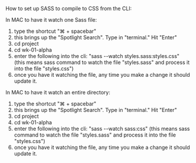 How to set up SASS to compile to CSS from the CLI: 

In MAC to have it watch one Sass file: 

1) type the shortcut "⌘ + spacebar"
2) this brings up the "Spotlight Search".  Type in "terminal." Hit "Enter"
3) cd project 
4) cd wk-01-alpha 
5) enter the following into the cli: "sass --watch styles.sass:styles.css" (this means sass command to watch the file "styles.sass" and process it into the file "styles.css")
6) once you have it watching the file, any time you make a change it should update it.


In MAC to have it watch an entire directory: 

1) type the shortcut "⌘ + spacebar"
2) this brings up the "Spotlight Search".  Type in "terminal." Hit "Enter"
3) cd project 
4) cd wk-01-alpha 
5) enter the following into the cli: "sass --watch sass:css" (this means sass command to watch the file "styles.sass" and process it into the file "styles.css")
6) once you have it watching the file, any time you make a change it should update it.